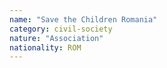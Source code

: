 ```yaml
---
name: "Save the Children Romania"
category: civil-society
nature: "Association"
nationality: ROM
---
```

    